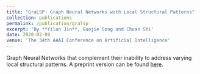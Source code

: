 ```yaml
---
title: "GraLSP: Graph Neural Networks with Local Structural Patterns"
collection: publications
permalink: /publication/gralsp
excerpt: 'By **Yilun Jin**, Guojie Song and Chuan Shi'
date: 2020-02-09
venue: 'The 34th AAAI Conference on Artificial Intelligence'
---
```

Graph Neural Networks that complement their inability to address varying local structural patterns. A preprint version can be found [here](https://arxiv.org/pdf/1911.07675.pdf). 
